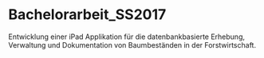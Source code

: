 # Bachelorarbeit_SS2017
Entwicklung einer iPad Applikation für die datenbankbasierte Erhebung, Verwaltung und Dokumentation von Baumbeständen in der Forstwirtschaft.
